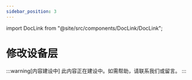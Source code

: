 ```yaml
---
sidebar_position: 3
---
```


import DocLink from "@site/src/components/DocLink/DocLink";

# 修改设备层

:::warning[内容建设中]
此内容正在建设中。如需帮助，请<DocLink to="/docs/Support/ConnectWithUs">联系我们</DocLink>或留言。
:::
